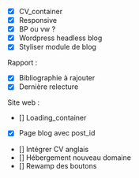 - [x] CV_container
- [x] Responsive
- [x] BP ou vw ?
- [x] Wordpress headless blog
- [x] Styliser module de blog

Rapport :
- [x] Bibliographie à rajouter
- [x] Dernière relecture

Site web :
- [] Loading_container
- [x] Page blog avec post_id
- [] Intégrer CV anglais
- [] Hébergement nouveau domaine
- [] Rewamp des boutons
